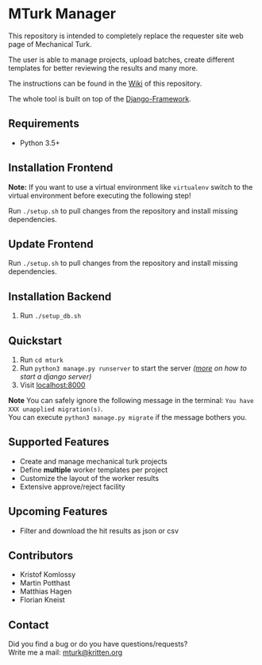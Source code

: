# MTurk Manager
This repository is intended to completely replace the requester site web page of Mechanical Turk.

The user is able to manage projects, upload batches, create different templates for better reviewing the results and many more.

The instructions can be found in the [Wiki](https://github.com/webis-de/mturk-manager/wiki) of this repository.  

The whole tool is built on top of the [Django-Framework](https://www.djangoproject.com/).  

## Requirements
* Python 3.5+

## Installation Frontend
**Note:** If you want to use a virtual environment like `virtualenv` switch to the virtual environment before executing the following step!

Run `./setup.sh` to pull changes from the repository and install missing dependencies.

## Update Frontend
Run `./setup.sh` to pull changes from the repository and install missing dependencies.

## Installation Backend
1. Run `./setup_db.sh`

## Quickstart
1. Run `cd mturk`
2. Run `python3 manage.py runserver` to start the server _([more](https://docs.djangoproject.com/en/2.0/ref/django-admin/#django-admin-runserver) on how to start a django server)_
3. Visit [localhost:8000](http://localhost:8000)

**Note** You can safely ignore the following message in the terminal: `You have XXX unapplied migration(s)`.  
You can execute `python3 manage.py migrate` if the message bothers you.

## Supported Features
* Create and manage mechanical turk projects
* Define **multiple** worker templates per project
* Customize the layout of the worker results
* Extensive approve/reject facility

## Upcoming Features
* Filter and download the hit results as json or csv

## Contributors
* Kristof Komlossy
* Martin Potthast
* Matthias Hagen
* Florian Kneist

## Contact
Did you find a bug or do you have questions/requests?  
Write me a mail: mturk@kritten.org
